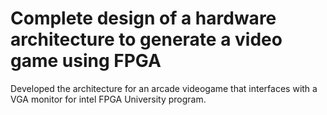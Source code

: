 # Complete design of a hardware architecture to generate a video game using FPGA
Developed the architecture for an arcade videogame that interfaces with a VGA monitor for intel FPGA University program.
